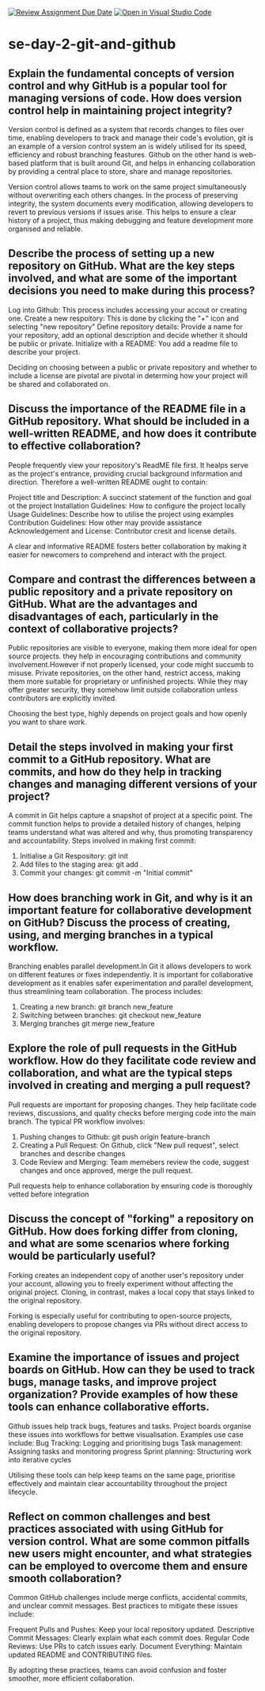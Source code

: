 [![Review Assignment Due Date](https://classroom.github.com/assets/deadline-readme-button-22041afd0340ce965d47ae6ef1cefeee28c7c493a6346c4f15d667ab976d596c.svg)](https://classroom.github.com/a/8wgCKhpZ)
[![Open in Visual Studio Code](https://classroom.github.com/assets/open-in-vscode-2e0aaae1b6195c2367325f4f02e2d04e9abb55f0b24a779b69b11b9e10269abc.svg)](https://classroom.github.com/online_ide?assignment_repo_id=18492609&assignment_repo_type=AssignmentRepo)
# se-day-2-git-and-github
## Explain the fundamental concepts of version control and why GitHub is a popular tool for managing versions of code. How does version control help in maintaining project integrity?
Version control is defined as a system that records changes to files over time, enabling developers to track and manage their code's evolution, git is an example of a version control system an is widely utilised for its speed, efficiency and robust branching feastures.
Github on the other hand is web-based platform that is built around Git, and helps in enhancing collaboration by providing a central place to store, share and manage repositories.

Version control allows teams to work on the same project simultaneously without overwriting each others changes. In the process of preserving integrity, the system documents every modification, allowing developers to revert to previous versions if issues arise. This helps to ensure a clear history of a project, thus making debugging and feature development more organised and reliable.

## Describe the process of setting up a new repository on GitHub. What are the key steps involved, and what are some of the important decisions you need to make during this process?
Log into Github: This process includes accessing your accout or creating one.
Create a new respoitory: This is done by clicking the "+" icon and selecting "new repository"
Define repository details: Provide a name for your repository, add an optional description and decide whether it should be public or private.
Initialize with a README: You add a readme file to describe your project.

Deciding on choosing between a public or private repository and whether to include a license are pivotal are pivotal in determing how your project will be shared and collaborated on.

## Discuss the importance of the README file in a GitHub repository. What should be included in a well-written README, and how does it contribute to effective collaboration?
People frequently view your repository's ReadME file first. It healps serve as the project's entrance, providing crucial background information and direction. Therefore a well-written README ought to contain:

Project title and Description: A succinct statement of the function and goal ot the project
Installation Guidelines: How to configure the project locally
Usage Guidelines: Describe how to utilise the project using examples
Contribution Guidelines: How other may provide assistance
Acknowledgement and License: Contributor cresit and license details.

A clear and informative README fosters better collaboration by making it easier for newcomers to comprehend and interact with the project.

## Compare and contrast the differences between a public repository and a private repository on GitHub. What are the advantages and disadvantages of each, particularly in the context of collaborative projects?
Public repositories are visible to everyone, making them more ideal for open source projects. they help in encouraging contributions and community involvement.However if not properly licensed, your code might succumb to misuse.
Private repositories, on the other hand, restrict access, making them more suitable for proprietary or unfinished projects. While they may offer greater security, they somehow limit outside collaboration unless contributors are explicitly invited.

Choosing the best type, highly depends on project goals and how openly you want to share work.

## Detail the steps involved in making your first commit to a GitHub repository. What are commits, and how do they help in tracking changes and managing different versions of your project?
A commit in Git helps capture a snapshot of project at a specific point. The commit function helps to provide a detailed history of changes, helping teams understand what was altered and why, thus promoting transparency and accountability.
Steps involved in making first commit:
1) Initialise a Git Respository:
   git init
2) Add files to the staging area:
   git add .
3) Commit your changes:
   git commit -m "Initial commit"
   
## How does branching work in Git, and why is it an important feature for collaborative development on GitHub? Discuss the process of creating, using, and merging branches in a typical workflow.
Branching enables parallel development.In Git it allows developers to work on different features or fixes independently. It is important for collaborative development as it enables safer experimentation and parallel development, thus streamlining team collaboration.
The process includes:
1) Creating a new branch:
   git branch new_feature
2) Switching between branches:
   git checkout new_feature
3) Merging branches
   git merge new_feature
   
## Explore the role of pull requests in the GitHub workflow. How do they facilitate code review and collaboration, and what are the typical steps involved in creating and merging a pull request?
Pull requests are important for proposing changes. They help facilitate code reviews, discussions, and quality checks before merging code into the main branch. The typical PR workflow involves: 
1) Pushing changes to Github:
   git push origin feature-branch
2) Creating a Pull Request: On Github, click "New pull request", select branches and describe changes
3) Code Review and Merging: Team memebers review the code, suggest changes and once approved, merge the pull request.

Pull requests help to enhance collaboration by ensuring code is thoroughly vetted before integration
## Discuss the concept of "forking" a repository on GitHub. How does forking differ from cloning, and what are some scenarios where forking would be particularly useful?
Forking creates an independent copy of another user's repository under your account, allowing you to freely experiment without affecting the original project. Cloning, in contrast, makes a local copy that stays linked to the original repository.

Forking is especially useful for contributing to open-source projects, enabling developers to propose changes via PRs without direct access to the original repository.

## Examine the importance of issues and project boards on GitHub. How can they be used to track bugs, manage tasks, and improve project organization? Provide examples of how these tools can enhance collaborative efforts.
Github issues help track bugs, features and tasks. Project boards organise these issues into workflows for bettwe visualisation.
Examples use case include:
Bug Tracking: Logging and prioritising bugs
Task management: Assigning tasks and monitoring progress
Sprint planning: Structuring work into iterative cycles

Utilising these tools can help keep teams on the same page, prioritise effectively and maintain clear accountability throughout the project lifecycle.

## Reflect on common challenges and best practices associated with using GitHub for version control. What are some common pitfalls new users might encounter, and what strategies can be employed to overcome them and ensure smooth collaboration?
Common GitHub challenges include merge conflicts, accidental commits, and unclear commit messages. Best practices to mitigate these issues include:

Frequent Pulls and Pushes: Keep your local repository updated.
Descriptive Commit Messages: Clearly explain what each commit does.
Regular Code Reviews: Use PRs to catch issues early.
Document Everything: Maintain updated README and CONTRIBUTING files.

By adopting these practices, teams can avoid confusion and foster smoother, more efficient collaboration.
